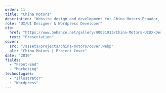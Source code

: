 ```yaml
---
order: 11
title: "China Motors"
description: "Website design and development for China Motors Ecuador, a company that imports and distributes vehicles from China."
role: "UX/UI Designer & Wordpress Developer"
cto:
  href: "https://www.behance.net/gallery/90031913/China-Motors-UIUX-Design-Web-development"
  text: "Presentation"
cover:
  src: "/assets/projects/china-motors/cover.webp"
  alt: "China Motors | Project Cover"
date: "2019"
fields:
  - "Front-End"
  - "Marketing"
technologies:
  - "Illustrator"
  - "Wordpress"
---
```

